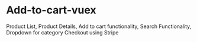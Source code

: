 # Add-to-cart-vuex
Product List, Product Details, Add to cart functionality, Search Functionality, Dropdown for category 
Checkout using Stripe
